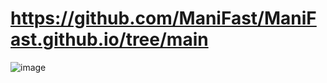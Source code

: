 # https://github.com/ManiFast/ManiFast.github.io/tree/main

![image](https://github.com/ManiFast/ManiFast.github.io/assets/62830326/29f97653-102e-426c-9f36-1df40007d685)
